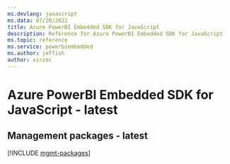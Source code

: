 ```yaml
---
ms.devlang: javascript
ms.data: 07/20/2022
title: Azure PowerBI Embedded SDK for JavaScript
description: Reference for Azure PowerBI Embedded SDK for JavaScript
ms.topic: reference
ms.service: powerbiembedded
ms.author: jeffish
author: xirzec
---
```

# Azure PowerBI Embedded SDK for JavaScript - latest

## Management packages - latest
[!INCLUDE [mgmt-packages](powerbi-embedded-mgmt-index.md)]
